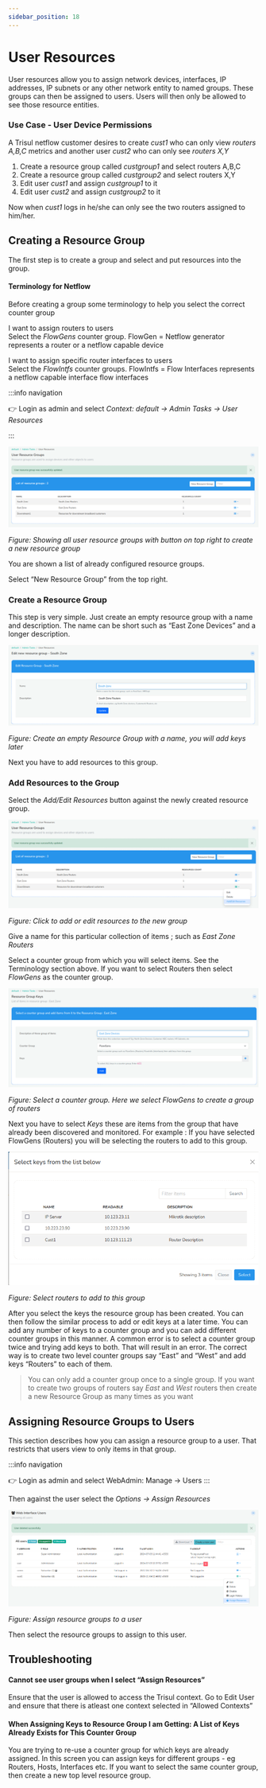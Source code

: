```yaml
---
sidebar_position: 18
---
```


# User Resources

User resources allow you to assign network devices, interfaces, IP
addresses, IP subnets or any other network entity to named groups. These
groups can then be assigned to users. Users will then only be allowed to
see those resource entities.

### Use Case - User Device Permissions

A Trisul netflow customer desires to create *cust1* who can only view
*routers A,B,C* metrics and another user *cust2* who can only see
*routers X,Y*

1. Create a resource group called *custgroup1* and select routers A,B,C
2. Create a resource group called *custgroup2* and select routers X,Y
3. Edit user *cust1* and assign *custgroup1* to it
4. Edit user *cust2* and assign *custgroup2* to it

Now when *cust1* logs in he/she can only see the two routers assigned to
him/her.

## Creating a Resource Group

The first step is to create a group and select and put resources into
the group.

#### Terminology for Netflow

Before creating a group some terminology to help you select the correct
counter group

I want to assign routers to users  
Select the *FlowGens* counter group. FlowGen = Netflow generator
represents a router or a netflow capable device

I want to assign specific router interfaces to users  
Select the *FlowIntfs* counter groups. FlowIntfs = Flow Interfaces
represents a netflow capable interface flow interfaces 

:::info navigation

:point_right: Login as admin and select *Context: default &rarr; Admin Tasks &rarr; User
Resources*

:::

![](images/user_resourcegroups.png)

*Figure: Showing all user resource groups with button on top right to create a
new resource group*

You are shown a list of already configured resource groups.

Select “New Resource Group” from the top right.

### Create a Resource Group

This step is very simple. Just create an empty resource group with a
name and description. The name can be short such as “East Zone Devices”
and a longer description.

![](images/edit_new_resourcegroup.png)

*Figure: Create an empty Resource Group with a name, you will add keys later*

Next you have to add resources to this group.

### Add Resources to the Group

Select the *Add/Edit Resources* button against the newly created
resource group.

![](images/addordit_resources.png)

*Figure: Click to add or edit resources to the new group*

Give a name for this particular collection of items ; such as *East Zone
Routers*

Select a counter group from which you will select items. See the
Terminology section above. If you want to select Routers then select
*FlowGens* as the counter group.

![](images/countergroup_edituserresource.png)

*Figure: Select a counter group. Here we select FlowGens to create a group of
routers*

Next you have to select *Keys* these are items from the group that have
already been discovered and monitored. For example : If you have
selected FlowGens (Routers) you will be selecting the routers to add to
this group.

![](images/keys_userresources.png)

*Figure: Select routers to add to this group*

After you select the keys the resource group has been created. You can
then follow the similar process to add or edit keys at a later time. You
can add any number of keys to a counter group and you can add different
counter groups in this manner. A common error is to select a counter
group twice and trying add keys to both. That will result in an error.
The correct way is to create two level counter groups say “East” and
“West” and add keys “Routers” to each of them.

> You can only add a counter group once to a single group. If you want to create two groups of routers say *East* and *West* routers then create a new Resource Group as many times as you want

## Assigning Resource Groups to Users

This section describes how you can assign a resource group to a user.
That restricts that users view to only items in that group.

:::info navigation

:point_right: Login as admin and select WebAdmin: Manage &rarr; Users
:::

Then against the user select the *Options &rarr; Assign Resources*

![](images/assignresources_userresource.png)

*Figure: Assign resource groups to a user*

Then select the resource groups to assign to this user.

## Troubleshooting

#### Cannot see user groups when I select “Assign Resources”

Ensure that the user is allowed to access the Trisul context. Go to Edit
User and ensure that there is atleast one context selected in “Allowed
Contexts”

#### When Assigning Keys to Resource Group I am Getting: A List of Keys Already Exists for This Counter Group

You are trying to re-use a counter group for which keys are already
assigned. In this screen you can assign keys for different groups - eg
Routers, Hosts, Interfaces etc. If you want to select the same counter
group, then create a new top level resource group.
